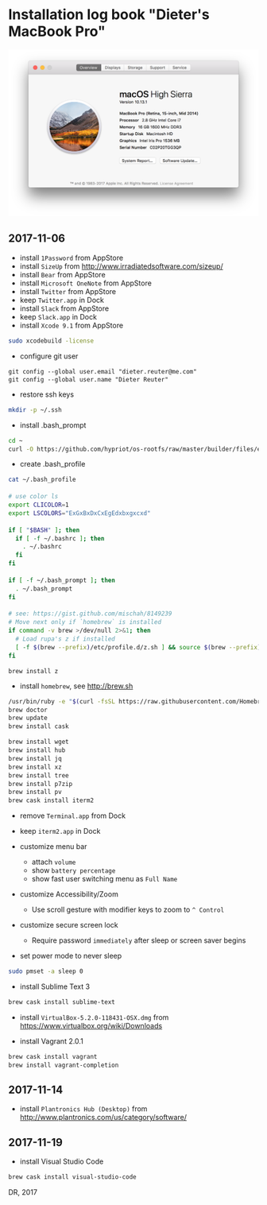 
# Installation log book "Dieter's MacBook Pro"

![Mac](/images/logbook-MacBookPro3.png)


## 2017-11-06

* install `1Password` from AppStore
* install `SizeUp` from http://www.irradiatedsoftware.com/sizeup/
* install `Bear` from AppStore
* install `Microsoft OneNote` from AppStore
* install `Twitter` from AppStore
* keep `Twitter.app` in Dock
* install `Slack` from AppStore
* keep `Slack.app` in Dock
* install `Xcode 9.1` from AppStore
```bash
sudo xcodebuild -license
```

* configure git user
```
git config --global user.email "dieter.reuter@me.com"
git config --global user.name "Dieter Reuter"
```

* restore ssh keys
```bash
mkdir -p ~/.ssh
```

* install .bash_prompt
```bash
cd ~
curl -O https://github.com/hypriot/os-rootfs/raw/master/builder/files/etc/skel/.bash_prompt
```
* create .bash_profile
```bash
cat ~/.bash_profile

# use color ls
export CLICOLOR=1
export LSCOLORS="ExGxBxDxCxEgEdxbxgxcxd"

if [ "$BASH" ]; then
  if [ -f ~/.bashrc ]; then
    . ~/.bashrc
  fi
fi

if [ -f ~/.bash_prompt ]; then
  . ~/.bash_prompt
fi

# see: https://gist.github.com/mischah/8149239
# Move next only if `homebrew` is installed
if command -v brew >/dev/null 2>&1; then
  # Load rupa's z if installed
  [ -f $(brew --prefix)/etc/profile.d/z.sh ] && source $(brew --prefix)/etc/profile.d/z.sh
fi
```
```
brew install z
```

* install `homebrew`, see http://brew.sh
```bash
/usr/bin/ruby -e "$(curl -fsSL https://raw.githubusercontent.com/Homebrew/install/master/install)"
brew doctor
brew update
brew install cask
```
```bash
brew install wget
brew install hub
brew install jq
brew install xz
brew install tree
brew install p7zip
brew install pv
brew cask install iterm2
```

* remove `Terminal.app` from Dock
* keep `iterm2.app` in Dock

* customize menu bar
  - attach `volume`
  - show `battery percentage`
  - show fast user switching menu as `Full Name`

* customize Accessibility/Zoom
  - Use scroll gesture with modifier keys to zoom to `^ Control`

* customize secure screen lock
  - Require password `immediately` after sleep or screen saver begins

* set power mode to never sleep
```bash
sudo pmset -a sleep 0
```

* install Sublime Text 3
```bash
brew cask install sublime-text
```

* install `VirtualBox-5.2.0-118431-OSX.dmg` from https://www.virtualbox.org/wiki/Downloads

* install Vagrant 2.0.1
```bash
brew cask install vagrant
brew install vagrant-completion
```


## 2017-11-14

* install `Plantronics Hub (Desktop)` from http://www.plantronics.com/us/category/software/


## 2017-11-19

* install Visual Studio Code
```bash
brew cask install visual-studio-code
```


DR, 2017
